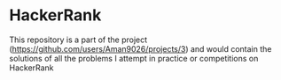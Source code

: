 # HackerRank
This repository is a part of the project (https://github.com/users/Aman9026/projects/3) and would contain the solutions of all the problems I attempt in practice or competitions on HackerRank

